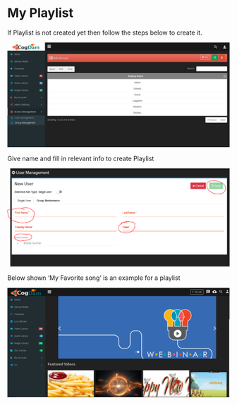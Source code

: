 # My Playlist

If Playlist is not created yet then follow the steps below to create it.

![](../.gitbook/assets/image%20%28113%29.png)

Give name and fill in relevant info to create Playlist

![](../.gitbook/assets/image%20%28235%29.png)

Below shown ‘My Favorite song’ is an example for a playlist

![](../.gitbook/assets/image%20%2829%29.png)

